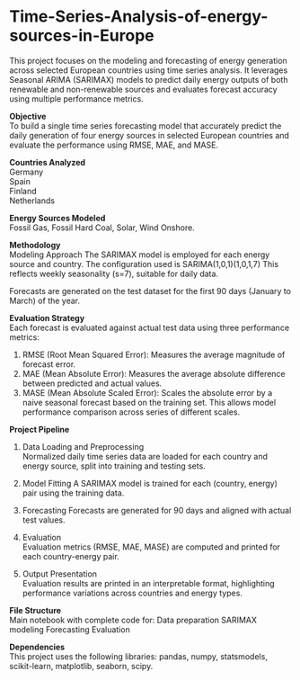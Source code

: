 # Time-Series-Analysis-of-energy-sources-in-Europe

This project focuses on the modeling and forecasting of energy generation across selected European countries using time series analysis. It leverages Seasonal ARIMA (SARIMAX) models to predict daily energy outputs of both renewable and non-renewable sources and evaluates forecast accuracy using multiple performance metrics.

**Objective**\
To build a single time series forecasting model that accurately predict the daily generation of four energy sources in selected European countries and evaluate the performance using RMSE, MAE, and MASE.

**Countries Analyzed**\
  Germany  
  Spain  
  Finland  
  Netherlands

**Energy Sources Modeled**\
 Fossil Gas,
 Fossil Hard Coal,
 Solar,
 Wind Onshore.

**Methodology**\
Modeling Approach
The SARIMAX model is employed for each energy source and country.
The configuration used is SARIMA(1,0,1)(1,0,1,7)
This reflects weekly seasonality (s=7), suitable for daily data.

Forecasts are generated on the test dataset for the first 90 days (January to March) of the year.

**Evaluation Strategy**\
Each forecast is evaluated against actual test data using three performance metrics:
1. RMSE (Root Mean Squared Error): Measures the average magnitude of forecast error.
2. MAE (Mean Absolute Error): Measures the average absolute difference between predicted and actual values.
3. MASE (Mean Absolute Scaled Error): Scales the absolute error by a naive seasonal forecast based on the training set. This allows model performance comparison across series of different scales.

**Project Pipeline**
1. Data Loading and Preprocessing  
   Normalized daily time series data are loaded for each country and energy source, split into training and testing sets.

2. Model Fitting
   A SARIMAX model is trained for each (country, energy) pair using the training data.

3. Forecasting
   Forecasts are generated for 90 days and aligned with actual test values.

4. Evaluation  
   Evaluation metrics (RMSE, MAE, MASE) are computed and printed for each country-energy pair.

5. Output Presentation  
   Evaluation results are printed in an interpretable format, highlighting performance variations across countries and energy types.

**File Structure**\
  Main notebook with complete code for:
  Data preparation
  SARIMAX modeling
  Forecasting
  Evaluation

**Dependencies**\
This project uses the following libraries:
pandas,
numpy,
statsmodels,
scikit-learn,
matplotlib,
seaborn,
scipy.

